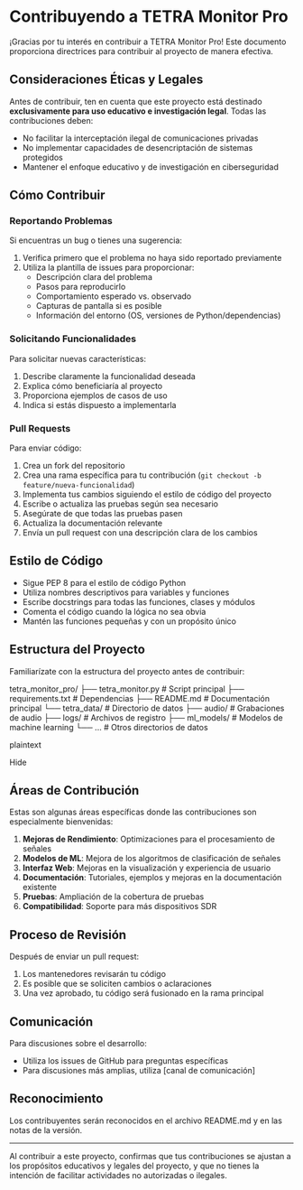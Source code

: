 # Contribuyendo a TETRA Monitor Pro

¡Gracias por tu interés en contribuir a TETRA Monitor Pro! Este documento proporciona directrices para contribuir al proyecto de manera efectiva.

## Consideraciones Éticas y Legales

Antes de contribuir, ten en cuenta que este proyecto está destinado **exclusivamente para uso educativo e investigación legal**. Todas las contribuciones deben:

- No facilitar la interceptación ilegal de comunicaciones privadas
- No implementar capacidades de desencriptación de sistemas protegidos
- Mantener el enfoque educativo y de investigación en ciberseguridad

## Cómo Contribuir

### Reportando Problemas

Si encuentras un bug o tienes una sugerencia:

1. Verifica primero que el problema no haya sido reportado previamente
2. Utiliza la plantilla de issues para proporcionar:
   - Descripción clara del problema
   - Pasos para reproducirlo
   - Comportamiento esperado vs. observado
   - Capturas de pantalla si es posible
   - Información del entorno (OS, versiones de Python/dependencias)

### Solicitando Funcionalidades

Para solicitar nuevas características:

1. Describe claramente la funcionalidad deseada
2. Explica cómo beneficiaría al proyecto
3. Proporciona ejemplos de casos de uso
4. Indica si estás dispuesto a implementarla

### Pull Requests

Para enviar código:

1. Crea un fork del repositorio
2. Crea una rama específica para tu contribución (`git checkout -b feature/nueva-funcionalidad`)
3. Implementa tus cambios siguiendo el estilo de código del proyecto
4. Escribe o actualiza las pruebas según sea necesario
5. Asegúrate de que todas las pruebas pasen
6. Actualiza la documentación relevante
7. Envía un pull request con una descripción clara de los cambios

## Estilo de Código

- Sigue PEP 8 para el estilo de código Python
- Utiliza nombres descriptivos para variables y funciones
- Escribe docstrings para todas las funciones, clases y módulos
- Comenta el código cuando la lógica no sea obvia
- Mantén las funciones pequeñas y con un propósito único

## Estructura del Proyecto

Familiarízate con la estructura del proyecto antes de contribuir:

tetra_monitor_pro/
├── tetra_monitor.py       # Script principal
├── requirements.txt       # Dependencias
├── README.md              # Documentación principal
└── tetra_data/            # Directorio de datos
├── audio/             # Grabaciones de audio
├── logs/              # Archivos de registro
├── ml_models/         # Modelos de machine learning
└── ...                # Otros directorios de datos

plaintext

Hide

## Áreas de Contribución

Estas son algunas áreas específicas donde las contribuciones son especialmente bienvenidas:

1. **Mejoras de Rendimiento**: Optimizaciones para el procesamiento de señales
2. **Modelos de ML**: Mejora de los algoritmos de clasificación de señales
3. **Interfaz Web**: Mejoras en la visualización y experiencia de usuario
4. **Documentación**: Tutoriales, ejemplos y mejoras en la documentación existente
5. **Pruebas**: Ampliación de la cobertura de pruebas
6. **Compatibilidad**: Soporte para más dispositivos SDR

## Proceso de Revisión

Después de enviar un pull request:

1. Los mantenedores revisarán tu código
2. Es posible que se soliciten cambios o aclaraciones
3. Una vez aprobado, tu código será fusionado en la rama principal

## Comunicación

Para discusiones sobre el desarrollo:

- Utiliza los issues de GitHub para preguntas específicas
- Para discusiones más amplias, utiliza [canal de comunicación]

## Reconocimiento

Los contribuyentes serán reconocidos en el archivo README.md y en las notas de la versión.

---

Al contribuir a este proyecto, confirmas que tus contribuciones se ajustan a los propósitos educativos y legales del proyecto, y que no tienes la intención de facilitar actividades no autorizadas o ilegales.
